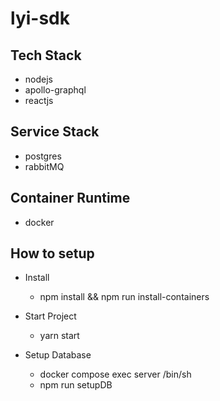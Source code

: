 # lyi-sdk

## Tech Stack

- nodejs
- apollo-graphql
- reactjs

## Service Stack

- postgres
- rabbitMQ

## Container Runtime

- docker

## How to setup

- Install

  - npm install && npm run install-containers

- Start Project

  - yarn start

- Setup Database
  - docker compose exec server /bin/sh
  - npm run setupDB
